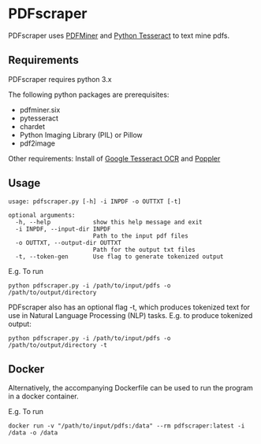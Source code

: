 # **PDFscraper**


PDFscraper uses [PDFMiner](https://github.com/pdfminer/pdfminer.six) and [Python Tesseract](https://github.com/madmaze/pytesseract) to text mine pdfs.


## **Requirements**

PDFscraper requires python 3.x

The following python packages are prerequisites:
- pdfminer.six
- pytesseract
- chardet
- Python Imaging Library (PIL) or Pillow
- pdf2image


Other requirements:
Install of [Google Tesseract OCR](https://github.com/tesseract-ocr/tesseract) and [Poppler](https://github.com/danigm/poppler)

## **Usage**
```
usage: pdfscraper.py [-h] -i INPDF -o OUTTXT [-t]

optional arguments:
  -h, --help            show this help message and exit
  -i INPDF, --input-dir INPDF
                        Path to the input pdf files
  -o OUTTXT, --output-dir OUTTXT
                        Path for the output txt files
  -t, --token-gen       Use flag to generate tokenized output
```

E.g. To run
```
python pdfscraper.py -i /path/to/input/pdfs -o /path/to/output/directory
```

PDFscraper also has an optional flag -t, which produces tokenized text for use in Natural Language Processing (NLP) tasks. E.g. to produce tokenized output:
```
python pdfscraper.py -i /path/to/input/pdfs -o /path/to/output/directory -t
```


## **Docker**
Alternatively, the accompanying Dockerfile can be used to run the program in a docker container.

E.g. To run
```
docker run -v "/path/to/input/pdfs:/data" --rm pdfscraper:latest -i /data -o /data
```
